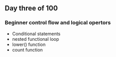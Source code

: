 ## Day three of 100

### Beginner control flow and logical opertors

* Conditional statements
* nested functional loop
* lower() function
* count function 
